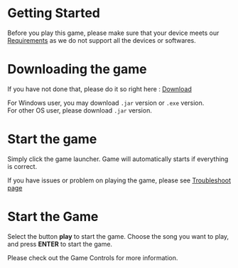# Getting Started
Before you play this game, please make sure that your device meets our [Requirements](Game-Requirements) as we do not support all the devices or softwares.

# Downloading the game
If you have not done that, please do it so right here : [Download](https://github.com/sagelga/trashmelody/release)

For Windows user, you may download `.jar` version or `.exe` version.<br>
For other OS user, please download `.jar` version.

# Start the game
Simply click the game launcher. Game will automatically starts if everything is correct.

If you have issues or problem on playing the game, please see [Troubleshoot page](Troubleshoot)

# Start the Game
Select the button **play** to start the game. Choose the song you want to play, and press **ENTER** to start the game.

Please check out the Game Controls for more information.
